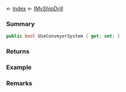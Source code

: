 ← [Index](Api-Index) ← [IMyShipDrill](Sandbox.ModAPI.Ingame.IMyShipDrill)

### Summary

```csharp
public bool UseConveyorSystem { get; set; }
```

### Returns

### Example

### Remarks

